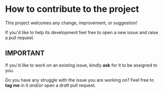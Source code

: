 # How to contribute to the project

This project welcomes any change, improvement, or suggestion!

If you'd like to help its development feel free to open a new issue and raise a pull request.

## IMPORTANT

If you'd like to work on an existing issue, kindly **ask** for it to be assigned to you.

Do you have any struggle with the issue you are working on? Feel free to **tag me** in it _and/or_ open a draft pull request.

